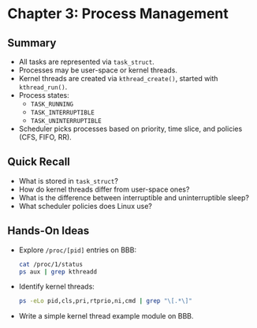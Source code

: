 # Chapter 3: Process Management

## Summary
- All tasks are represented via `task_struct`.
- Processes may be user-space or kernel threads.
- Kernel threads are created via `kthread_create()`, started with `kthread_run()`.
- Process states:
  - `TASK_RUNNING`
  - `TASK_INTERRUPTIBLE`
  - `TASK_UNINTERRUPTIBLE`
- Scheduler picks processes based on priority, time slice, and policies (CFS, FIFO, RR).

## Quick Recall
- What is stored in `task_struct`?
- How do kernel threads differ from user-space ones?
- What is the difference between interruptible and uninterruptible sleep?
- What scheduler policies does Linux use?

## Hands-On Ideas
- Explore `/proc/[pid]` entries on BBB:
  ```bash
  cat /proc/1/status
  ps aux | grep kthreadd
  ```
- Identify kernel threads:
  ```bash
  ps -eLo pid,cls,pri,rtprio,ni,cmd | grep "\[.*\]"
  ```
- Write a simple kernel thread example module on BBB.
